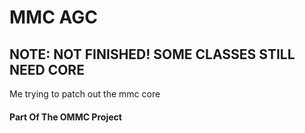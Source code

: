 # MMC AGC
## NOTE: NOT FINISHED! SOME CLASSES STILL NEED CORE
Me trying to patch out the mmc core








#### Part Of The OMMC Project
